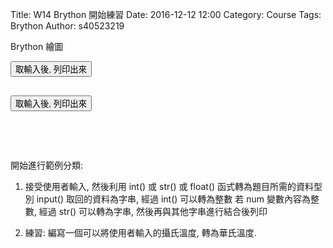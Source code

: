 Title: W14 Brython 開始練習
Date: 2016-12-12 12:00
Category: Course
Tags: Brython
Author: s40523219

Brython 繪圖

<!-- 導入 Brython 標準程式庫 -->

<script type="text/javascript" 
    src="https://cdn.rawgit.com/brython-dev/brython/master/www/src/brython_dist.js">
</script>

<!-- 啟動 Brython -->

<script>
window.onload=function(){
brython(1);
}
</script>

<!-- ch01 基本的列印與輸入函式 -->

<script type="text/python3">
from browser import document
from browser import alert

def get_input(ev):
    the_input= input("請輸入")
    alert("輸入為:"+str(the_input))

document['ch01'].bind('click',get_input)
</script>

<p><button id="ch01">取輸入後, 列印出來</button></p>
<pre class="brush: python">
<script type="text/python3">
from browser import document
from browser import alert

def get_input(ev):
    the_input= input("請輸入")
    alert("輸入為:"+str(the_input))

document['ch01'].bind('click',get_input)
</script>
<button id="ch01">取輸入後, 列印出來</button>
</pre>

<!-- 重複迴圈與 input() 練習 -->

<div id="container"></div>

<script type="text/python3">
from browser import document as doc
from browser import html
container = doc['container']
mystring = ""
num = input("請輸入重複執行次數:")
#for i in range(1, 11):
for i in range(1, int(num)+1):
    mystring += str(i) + ": hello mde" + html.BR()
container <= mystring
</script>

<pre class="brush: python">
<div id="container"></div>
<script type="text/python3">
from browser import document as doc
from browser import html
container = doc['container']
mystring = ""
num = input("請輸入重複執行次數:")
#for i in range(1, 11):
for i in range(1, int(num)+1):
    mystring += str(i) + ": hello mde" + html.BR()
container <= mystring
</script>
</pre>

<p>開始進行範例分類:</p>
<ol>
<li>
<p>接受使用者輸入, 然後利用 int() 或 str() 或 float() 函式轉為題目所需的資料型別
input() 取回的資料為字串, 經過 int() 可以轉為整數
若 num 變數內容為整數, 經過 str() 可以轉為字串, 然後再與其他字串進行結合後列印</p>
</li>
<li>
<p>練習: 編寫一個可以將使用者輸入的攝氏溫度, 轉為華氏溫度.</p>
</li>
</ol>
<div id="temperature"></div>

<script type="text/python3">
from browser import document as doc
from browser import html
container = doc['temperature']
mystring = ""
cdegree = input("請輸入攝氏溫度:")
fdegree = float(cdegree)*9/5 + 32
output_string = "攝氏 " + str(cdegree) + "度=華氏 " + str(fdegree) + "度"
container <= output_string
</script>

<pre class="brush: python">
<div id="temperature"></div>
<script type="text/python3">
from browser import document as doc
from browser import html
container = doc['temperature']
mystring = ""
cdegree = input("請輸入攝氏溫度:")
fdegree = float(cdegree)*9/5 + 32
output_string = "攝氏 " + str(cdegree) + "度=華氏 " + str(fdegree) + "度"
container <= output_string
</script>
</pre>

<div id="bmi"></div>
<script type="text/python3">
from browser import document as doc
from browser import html
container = doc['bmi']

#起始指數為0
total = 0.0
#身高(公分)
number1=float(input("Enter your height(cm): "))
total = total + (number1 / 100) ** 2
#體重(公斤)
number2=float(input("Enter your weight(kg): "))
total = number2 / total
BMI = total
#BMI值取至小數點第一位
BMI = round(BMI,1)
print ("Your BMI is " + str(BMI))
</script>


<pre class="brush: python">
<div id="bmi"></div>
<script type="text/python3">
from browser import document as doc
from browser import html
container = doc['bmi']

#起始指數為0
total = 0.0
#身高(公分)
number1=float(input("Enter your height(cm): "))
total = total + (number1 / 100) ** 2
#體重(公斤)
number2=float(input("Enter your weight(kg): "))
total = number2 / total
BMI = total
#BMI值取至小數點第一位
BMI = round(BMI,1)
print ("Your BMI is " + str(BMI))
</script>
</pre>